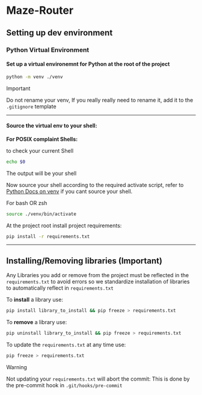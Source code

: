 # Maze-Router

## Setting up dev environment

### Python Virtual Environment

#### Set up a virtual environemnt for Python at the root of the project
```bash
python -m venv ./venv
```

>[!IMPORTANT]
> Do not rename your venv,
> If you really really need to rename it, add it to the `.gitignore` template

---

#### Source the virtual env to your shell:

**For POSIX complaint Shells:**

to check your current Shell
```bash
echo $0
```
The output will be your shell

Now source your shell according to the required activate script,
refer to [Python Docs on venv](https://docs.python.org/3/library/venv.html) if you cant source your shell.

For bash OR zsh
```bash
source ./venv/bin/activate
```

At the project root install project requirements:
```bash
pip install -r requirements.txt
```

---
## Installing/Removing libraries **(Important)**

Any Libraries you add or remove from the project must be reflected in the `requirements.txt` to avoid errors so we standardize installation of libraries to automatically reflect in `requirements.txt`

To **install** a library use:
```bash
pip install library_to_install && pip freeze > requirements.txt
```

To **remove** a library use:
```bash
pip uninstall library_to_install && pip freeze > requirements.txt
```

To update the `requirements.txt` at any time use:
```bash
pip freeze > requirements.txt
```

>[!WARNING]
> Not updating your `requirements.txt` will abort the commit:
> This is done by the pre-commit hook in `.git/hooks/pre-commit`
